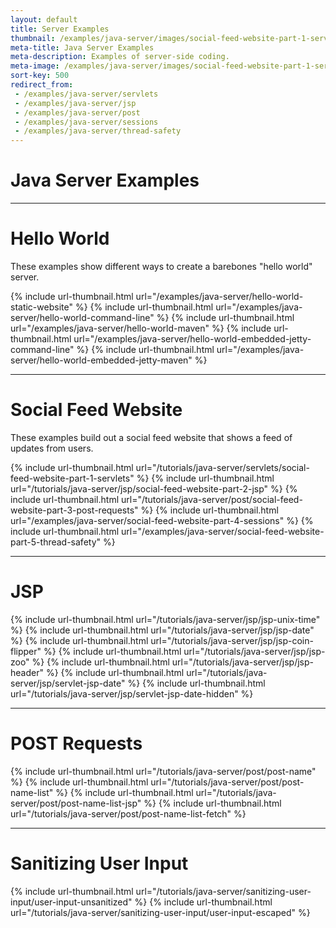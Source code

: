 ```yaml
---
layout: default
title: Server Examples
thumbnail: /examples/java-server/images/social-feed-website-part-1-servlets-3.png
meta-title: Java Server Examples
meta-description: Examples of server-side coding.
meta-image: /examples/java-server/images/social-feed-website-part-1-servlets-4.png
sort-key: 500
redirect_from:
 - /examples/java-server/servlets
 - /examples/java-server/jsp
 - /examples/java-server/post
 - /examples/java-server/sessions
 - /examples/java-server/thread-safety
---
```


# Java Server Examples

---

# Hello World

These examples show different ways to create a barebones "hello world" server.

{% include url-thumbnail.html url="/examples/java-server/hello-world-static-website" %}
{% include url-thumbnail.html url="/examples/java-server/hello-world-command-line" %}
{% include url-thumbnail.html url="/examples/java-server/hello-world-maven" %}
{% include url-thumbnail.html url="/examples/java-server/hello-world-embedded-jetty-command-line" %}
{% include url-thumbnail.html url="/examples/java-server/hello-world-embedded-jetty-maven" %}

---

# Social Feed Website

These examples build out a social feed website that shows a feed of updates from users.

{% include url-thumbnail.html url="/tutorials/java-server/servlets/social-feed-website-part-1-servlets" %}
{% include url-thumbnail.html url="/tutorials/java-server/jsp/social-feed-website-part-2-jsp" %}
{% include url-thumbnail.html url="/tutorials/java-server/post/social-feed-website-part-3-post-requests" %}
{% include url-thumbnail.html url="/examples/java-server/social-feed-website-part-4-sessions" %}
{% include url-thumbnail.html url="/examples/java-server/social-feed-website-part-5-thread-safety" %}

---

# JSP

{% include url-thumbnail.html url="/tutorials/java-server/jsp/jsp-unix-time" %}
{% include url-thumbnail.html url="/tutorials/java-server/jsp/jsp-date" %}
{% include url-thumbnail.html url="/tutorials/java-server/jsp/jsp-coin-flipper" %}
{% include url-thumbnail.html url="/tutorials/java-server/jsp/jsp-zoo" %}
{% include url-thumbnail.html url="/tutorials/java-server/jsp/jsp-header" %}
{% include url-thumbnail.html url="/tutorials/java-server/jsp/servlet-jsp-date" %}
{% include url-thumbnail.html url="/tutorials/java-server/jsp/servlet-jsp-date-hidden" %}

---

# POST Requests

{% include url-thumbnail.html url="/tutorials/java-server/post/post-name" %}
{% include url-thumbnail.html url="/tutorials/java-server/post/post-name-list" %}
{% include url-thumbnail.html url="/tutorials/java-server/post/post-name-list-jsp" %}
{% include url-thumbnail.html url="/tutorials/java-server/post/post-name-list-fetch" %}

---

# Sanitizing User Input

{% include url-thumbnail.html url="/tutorials/java-server/sanitizing-user-input/user-input-unsanitized" %}
{% include url-thumbnail.html url="/tutorials/java-server/sanitizing-user-input/user-input-escaped" %}
